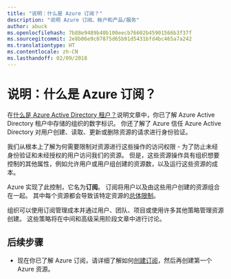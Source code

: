 ```yaml
---
title: "说明：什么是 Azure 订阅？"
description: "说明 Azure 订阅、帐户和产品/服务"
author: abuck
ms.openlocfilehash: 7b88e9489b40b100eecb76602b45901566b3f37f
ms.sourcegitcommit: 2e8b06e9c07875d65b91d5431bfd4bc465a7a242
ms.translationtype: HT
ms.contentlocale: zh-CN
ms.lasthandoff: 02/09/2018
---
```

# <a name="explainer-what-is-an-azure-subscription"></a>说明：什么是 Azure 订阅？

在[什么是 Azure Active Directory 租户？](tenant-explainer.md)说明文章中，你已了解 Azure Active Directory 租户中存储的组织的数字标识。 你还了解了 Azure 信任 Azure Active Directory 对用户创建、读取、更新或删除资源的请求进行身份验证。 

我们从根本上了解为何需要限制对资源进行这些操作的访问权限 - 为了防止未经身份验证和未经授权的用户访问我们的资源。 但是，这些资源操作具有组织想要控制的其他属性，例如允许用户或用户组创建的资源数，以及运行这些资源的成本。 

Azure 实现了此控制，它名为**订阅**。 订阅将用户以及由这些用户创建的资源组合在一起。 其中每个资源都会导致该特定资源的[总体限制][subscription-service-limits]。

组织可以使用订阅管理成本并通过用户、团队、项目或使用许多其他策略管理资源创建。 这些策略将在中间和高级采用阶段文章中进行讨论。 

## <a name="next-steps"></a>后续步骤

* 现在你已了解 Azure 订阅，请详细了解如何[创建订阅](subscription.md)，然后再创建第一个 Azure 资源。

<!-- Links -->
[azure-get-started]: https://azure.microsoft.com/en-us/get-started/
[azure-offers]: https://azure.microsoft.com/en-us/support/legal/offer-details/
[azure-free-trial]: https://azure.microsoft.com/en-us/offers/ms-azr-0044p/
[azure-change-subscription-offer]: /azure/billing/billing-how-to-switch-azure-offer
[microsoft-account]: https://account.microsoft.com/account
[subscription-service-limits]: /azure/azure-subscription-service-limits
[docs-organizational-account]: https://docs.microsoft.com/en-us/azure/active-directory/sign-up-organization
